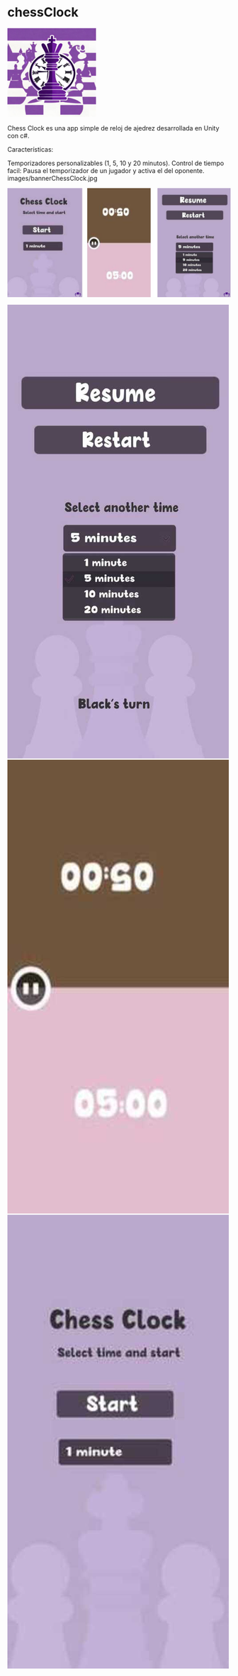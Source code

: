 # chessClock

![icono de la app](images/iconoChesss.png)

Chess Clock es una app simple de reloj de ajedrez desarrollada en Unity con c#.

Características:

Temporizadores personalizables (1, 5, 10 y 20 minutos).
Control de tiempo facil: Pausa el temporizador de un jugador y activa el del oponente.
images/bannerChessClock.jpg

![icono de la app](images/bannerChessClock.jpg) 

![icono de la app](images/interfazPausa.jpg)     ![icono de la app](images/gameplay.jpg)    ![icono de la app](images/interfazChessClock.jpg)
